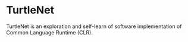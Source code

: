 # TurtleNet
TurtleNet is an exploration and self-learn of software implementation of Common Language Runtime (CLR).
